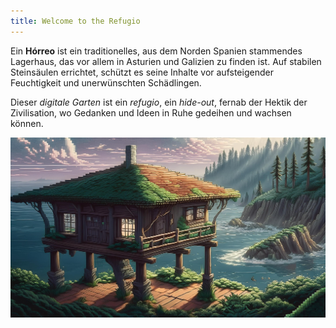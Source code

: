 ```yaml
---
title: Welcome to the Refugio
---
```

Ein **Hórreo** ist ein traditionelles, aus dem Norden Spanien stammendes Lagerhaus, das vor allem in Asturien und Galizien zu finden ist. Auf stabilen Steinsäulen errichtet, schützt es seine Inhalte vor aufsteigender Feuchtigkeit und unerwünschten Schädlingen. 

Dieser _digitale Garten_ ist ein _refugio_, ein _hide-out_, fernab der Hektik der Zivilisation, wo Gedanken und Ideen in Ruhe gedeihen und wachsen können.

![](content/attachements/refugio-horreo.jpg)


